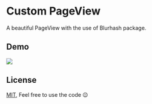 # Custom PageView

A beautiful PageView with the use of Blurhash package.


## Demo

![](https://github.com/GitVNS/custom-pageview/blob/main/assets/examples/sample.gif)

## License

[MIT](https://choosealicense.com/licenses/mit/),
Feel free to use the code 😉

